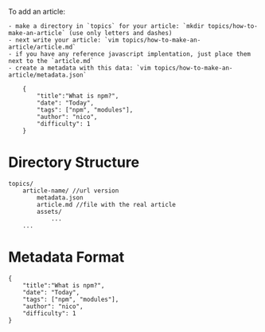 To add an article:

    - make a directory in `topics` for your article: `mkdir topics/how-to-make-an-article` (use only letters and dashes)
    - next write your article: `vim topics/how-to-make-an-article/article.md`
    - if you have any reference javascript implentation, just place them next to the `article.md`
    - create a metadata with this data: `vim topics/how-to-make-an-article/metadata.json`

        {
            "title":"What is npm?",
            "date": "Today",
            "tags": ["npm", "modules"],
            "author": "nico",
            "difficulty": 1
        }


Directory Structure
===================

    topics/
        article-name/ //url version
            metadata.json
            article.md //file with the real article
            assets/
                ...
        ...

Metadata Format
===============

    {
        "title":"What is npm?",
        "date": "Today",
        "tags": ["npm", "modules"],
        "author": "nico",
        "difficulty": 1
    }

